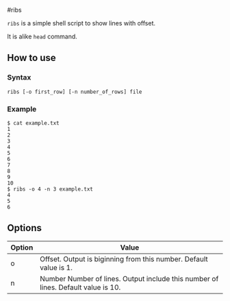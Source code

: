#ribs

`ribs` is a simple shell script to show lines with offset.

It is alike `head` command.

## How to use

### Syntax
`ribs [-o first_row] [-n number_of_rows] file`

### Example

```
$ cat example.txt
1
2
3
4
5
6
7
8
9
10
$ ribs -o 4 -n 3 example.txt
4
5
6
```

## Options


| Option | Value |
| ----- | ----- |
| o | Offset. Output is biginning from this number. Default value is 1. |
| n | Number Number of lines. Output include this number of lines. Default value is 10. |
